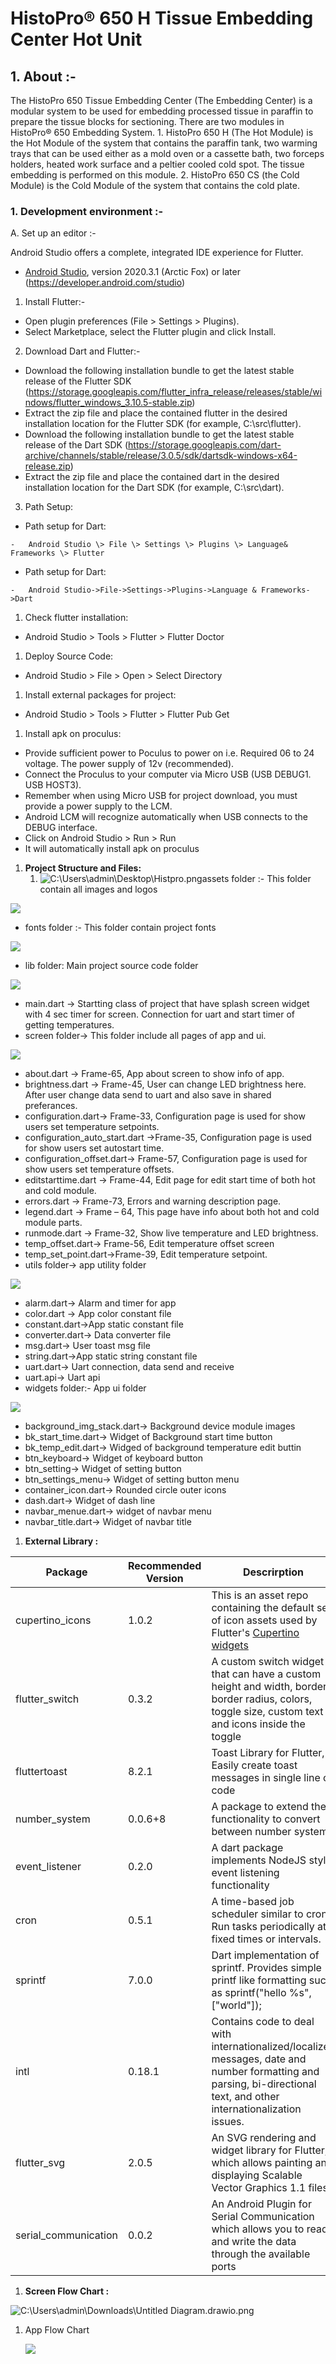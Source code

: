 # HistoPro® 650 H Tissue Embedding Center Hot Unit

## 1.  **About :-**

The HistoPro 650 Tissue Embedding Center (The Embedding Center) is a modular system to be used for embedding processed tissue in paraffin to prepare the tissue blocks for sectioning. There are two modules in HistoPro® 650 Embedding System. 1. HistoPro 650 H (The Hot Module) is the Hot Module of the system that contains the paraffin tank, two warming trays that can be used either as a mold oven or a cassette bath, two forceps holders, heated work surface and a peltier cooled cold spot. The tissue embedding is performed on this module. 2. HistoPro 650 CS (the Cold Module) is the Cold Module of the system that contains the cold plate.

### 1.  **Development environment :-**
A.  Set up an editor :-

Android Studio offers a complete, integrated IDE experience for Flutter.

-   [Android Studio](https://developer.android.com/studio), version 2020.3.1 (Arctic Fox) or later (<https://developer.android.com/studio>)
1.  Install Flutter:-
-   Open plugin preferences (File \> Settings \> Plugins).
-   Select Marketplace, select the Flutter plugin and click Install.
2.  Download Dart and Flutter:-
-   Download the following installation bundle to get the latest stable release of the Flutter SDK (<https://storage.googleapis.com/flutter_infra_release/releases/stable/windows/flutter_windows_3.10.5-stable.zip>)
-   Extract the zip file and place the contained flutter in the desired installation location for the Flutter SDK (for example, C:\\src\\flutter).
-   Download the following installation bundle to get the latest stable release of the Dart SDK (<https://storage.googleapis.com/dart-archive/channels/stable/release/3.0.5/sdk/dartsdk-windows-x64-release.zip>)
-   Extract the zip file and place the contained dart in the desired installation location for the Dart SDK (for example, C:\\src\\dart).
3.  Path Setup:
-   Path setup for Dart:
~~~
-   Android Studio \> File \> Settings \> Plugins \> Language& Frameworks \> Flutter
~~~
-   Path setup for Dart:
~~~
-   Android Studio->File->Settings->Plugins->Language & Frameworks->Dart
~~~
1.  Check flutter installation:
-   Android Studio \> Tools \> Flutter \> Flutter Doctor
1.  Deploy Source Code:
-   Android Studio \> File \> Open \> Select Directory
1.  Install external packages for project:
-   Android Studio \> Tools \> Flutter \> Flutter Pub Get
1.  Install apk on proculus:
-   Provide sufficient power to Poculus to power on i.e. Required 06 to 24 voltage. The power supply of 12v (recommended).
-   Connect the Proculus to your computer via Micro USB (USB DEBUG1. USB HOST3).
-   Remember when using Micro USB for project download, you must provide a power supply to the LCM.
-   Android LCM will recognize automatically when USB connects to the DEBUG interface.
-   Click on Android Studio \> Run \> Run
-   It will automatically install apk on proculus
1.  **Project Structure and Files:**
    1.  ![C:\\Users\\admin\\Desktop\\Histpro.png](Aspose.Words.146c0465-47ab-40b4-8fe1-2e5410362e8e.001.png)assets folder :- This folder contain all images and logos

![](Aspose.Words.146c0465-47ab-40b4-8fe1-2e5410362e8e.002.png)

-   fonts folder :- This folder contain project fonts

![](Aspose.Words.146c0465-47ab-40b4-8fe1-2e5410362e8e.003.png)

-   lib folder: Main project source code folder

![](Aspose.Words.146c0465-47ab-40b4-8fe1-2e5410362e8e.004.png)

-   main.dart -\> Startting class of project that have splash screen widget with 4 sec timer for screen. Connection for uart and start timer of getting temperatures.
-   screen folder-\> This folder include all pages of app and ui.

![](Aspose.Words.146c0465-47ab-40b4-8fe1-2e5410362e8e.005.png)

-   about.dart -\> Frame-65, App about screen to show info of app.
-   brightness.dart -\> Frame-45, User can change LED brightness here. After user change data send to uart and also save in shared preferances.
-   configuration.dart-\> Frame-33, Configuration page is used for show users set temperature setpoints.
-   configuration_auto_start.dart -\>Frame-35, Configuration page is used for show users set autostart time.
-   configuration_offset.dart-\> Frame-57, Configuration page is used for show users set temperature offsets.
-   editstarttime.dart -\> Frame-44, Edit page for edit start time of both hot and cold module.
-   errors.dart -\> Frame-73, Errors and warning description page.
-   legend.dart -\> Frame – 64, This page have info about both hot and cold module parts.
-   runmode.dart -\> Frame-32, Show live temperature and LED brightness.
-   temp_offset.dart-\> Frame-56, Edit temperature offset screen
-   temp_set_point.dart-\>Frame-39, Edit temperature setpoint.
-   utils folder-\> app utility folder

![](Aspose.Words.146c0465-47ab-40b4-8fe1-2e5410362e8e.006.png)

-   alarm.dart-\> Alarm and timer for app
-   color.dart -\> App color constant file
-   constant.dart-\>App static constant file
-   converter.dart-\> Data converter file
-   msg.dart-\> User toast msg file
-   string.dart-\>App static string constant file
-   uart.dart-\> Uart connection, data send and receive
-   uart.api-\> Uart api
-   widgets folder:- App ui folder

![](Aspose.Words.146c0465-47ab-40b4-8fe1-2e5410362e8e.007.png)

-   background_img_stack.dart-\> Background device module images
-   bk_start_time.dart-\> Widget of Background start time button
-   bk_temp_edit.dart-\> Widged of background temperature edit buttin
-   btn_keyboard-\> Widget of keyboard button
-   btn_setting-\> Widget of setting button
-   btn_settings_menu-\> Widget of setting button menu
-   container_icon.dart-\> Rounded circle outer icons
-   dash.dart-\> Widget of dash line
-   navbar_menue.dart-\> widget of navbar menu
-   navbar_title.dart-\> Widget of navbar title
1.  **External Library :**

| **Package**          | **Recommended Version** | **Descrirption**                                                                                                                                                                         |
|----------------------|-------------------------|------------------------------------------------------------------------------------------------------------------------------------------------------------------------------------------|
| cupertino_icons      | 1.0.2                   | This is an asset repo containing the default set of icon assets used by Flutter's [Cupertino widgets](https://github.com/flutter/flutter/tree/master/packages/flutter/lib/src/cupertino) |
| flutter_switch       | 0.3.2                   | A custom switch widget that can have a custom height and width, borders, border radius, colors, toggle size, custom text and icons inside the toggle                                     |
| fluttertoast         | 8.2.1                   | Toast Library for Flutter, Easily create toast messages in single line of code                                                                                                           |
| number_system        | 0.0.6+8                 | A package to extend the functionality to convert between number systems                                                                                                                  |
| event_listener       | 0.2.0                   | A dart package implements NodeJS style event listening functionality                                                                                                                     |
| cron                 | 0.5.1                   | A time-based job scheduler similar to cron. Run tasks periodically at fixed times or intervals.                                                                                          |
| sprintf              | 7.0.0                   | Dart implementation of sprintf. Provides simple printf like formatting such as sprintf("hello %s", ["world"]);                                                                           |
| intl                 | 0.18.1                  | Contains code to deal with internationalized/localized messages, date and number formatting and parsing, bi-directional text, and other internationalization issues.                     |
| flutter_svg          | 2.0.5                   | An SVG rendering and widget library for Flutter, which allows painting and displaying Scalable Vector Graphics 1.1 files.                                                                |
| serial_communication | 0.0.2                   | An Android Plugin for Serial Communication which allows you to read and write the data through the available ports                                                                       |

1.  **Screen Flow Chart :**

![C:\\Users\\admin\\Downloads\\Untitled Diagram.drawio.png](Aspose.Words.146c0465-47ab-40b4-8fe1-2e5410362e8e.008.png)

1.  App Flow Chart

    ![](media/314c2915c0c891c8021ff48673874846.png)
